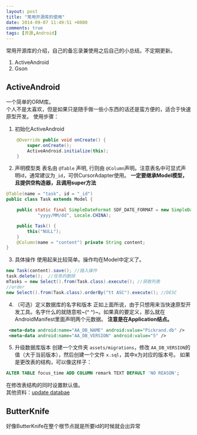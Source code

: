 ```yaml
---
layout: post
title: "常用开源库的使用"
date: 2014-09-07 11:49:51 +0800
comments: true
tags: [开源,Android]
---
```

常用开源库的介绍，自己的备忘录兼使用之后自己的小总结。不定期更新。  

1. ActiveAndroid
2. Gson

<!--more-->

ActiveAndroid
-----------------
一个简单的ORM库。  
个人不是太喜欢，但是如果只是随手做一些小东西的话还是蛮方便的，适合于快速原型开发。
使用步骤：

1. 初始化ActiveAndroid
```java
	@Override public void onCreate() {
		super.onCreate();
		ActiveAndroid.initialize(this);
	}
```
2. 声明模型类
表名由 `@Table` 声明, 行则由 `@Column`声明。注意表名中可显式声明id，通常建议为`_id`，可供CursorAdapter使用。
**一定要继承Model模型，且提供空构造器，且调用super方法**
```java
@Table(name = "task", id = "_id")
public class Task extends Model {

	public static final SimpleDateFormat SDF_DATE_FORMAT = new SimpleDateFormat(
			"yyyy/MM/dd", Locale.CHINA);

	public Task() {
		this("NULL");
	}
	@Column(name = "content") private String content;
}
```
3. 具体操作
使用起来比较简单。操作均在Model中定义了。
```java
new Task(content).save(); //插入操作
task.delete();	//任务的删除
mTasks = new Select().from(Task.class).execute(); //获取列表
//order
new Select().from(Task.class).orderBy("tt ASC").execute(); //DESC
```
4. （可选）定义数据库的名字和版本
正如上面所说，由于只想用来当快速原型开发工具。名字什么的就随意啦~(^ ^)~。如果真的要定义，那么就在AndroidManifest里面声明两个元数据。
**注意是在Application结点。**
```xml
 <meta-data android:name="AA_DB_NAME" android:value="Pickrand.db" />
 <meta-data android:name="AA_DB_VERSION" android:value="5" />
```

5. 升级数据库版本
创建一个文件夹 `assets/migrations`，修改 `AA_DB_VERSION`的值（大于当前版本），然后创建一个文件 `x.sql`，其中x为对应的版本号。
如果是更改表的结构，可以像这样子：
```sql
ALTER TABLE focus_time ADD COLUMN remark TEXT DEFAULT 'NO REASON';
```
在修改表结构的同时设置默认值。    
其他资料：[update databae][update_database]

ButterKnife
-----------------
好像ButterKnife在整个根节点就是所要id的时候就会出异常


[update_database]: http://stackoverflow.com/questions/4253804/insert-new-column-into-table-in-sqlite